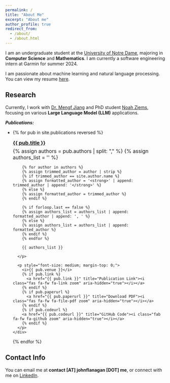 ```yaml
---
permalink: /
title: "About Me"
excerpt: "About me"
author_profile: true
redirect_from: 
  - /about/
  - /about.html
---
```


I am an undergraduate student at the [University of Notre Dame](https://www.nd.edu), majoring in **Computer Science** and **Mathematics**. I am currently a software engineering intern at Garmin for summer 2024.

I am passionate about machine learning and natural language processing. You can view my resume [here](/resume/).

Research
-----
Currently, I work with [Dr. Mengf Jiang](http://www.meng-jiang.com/) and PhD student [Noah Ziems](https://noahziems.com/), focusing on various **Large Language Model (LLM)** applications.

_**Publications:**_

- {% for pub in site.publications reversed %}
      <div>
        <a style="font-size: medium; display: block;" href="{{ pub.arxivurl }}"><strong>{{ pub.title }}</strong></a>
        <p style="font-size: medium; margin-top: 6px; margin-bottom: 1px;">
          {% assign authors = pub.authors | split: "," %}
          {% assign authors_list = '' %}
    
          {% for author in authors %}
          {% assign trimmed_author = author | strip %}
          {% if trimmed_author == site.author.name %}
          {% assign formatted_author = '<strong>' | append: trimmed_author | append: '</strong>' %}
          {% else %}
          {% assign formatted_author = trimmed_author %}
          {% endif %}
          
          {% if forloop.last == false %}
          {% assign authors_list = authors_list | append: formatted_author | append: ', ' %}
          {% else %}
          {% assign authors_list = authors_list | append: formatted_author %}
          {% endif %}
          {% endfor %}
          
          {{ authors_list }}
    
        </p>
    
        <p style="font-size: medium; margin-top: 0;">
          <i>{{ pub.venue }}</i> 
          {% if pub.link %}
            <a href="{{ pub.link }}" title="Publication Link"><i class="fas fa-fw fa-link zoom" aria-hidden="true"></i></a>
          {% endif %}
          {% if pub.paperurl %}
            <a href="{{ pub.paperurl }}" title="Download PDF"><i class="fas fa-fw fa-file-pdf zoom" aria-hidden="true"></i></a>
          {% endif %}
          {% if pub.codeurl %}
          <a href="{{ pub.codeurl }}" title="GitHub Code"><i class="fab fa-fw fa-github zoom" aria-hidden="true"></i></a>
          {% endif %}
        </p>
      </div>
    {% endfor %}

Contact Info
------
You can email me at **contact [AT] johnflanagan [DOT] me**, or connect with me on [LinkedIn](https://www.linkedin.com/in/johnflanag/).
